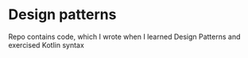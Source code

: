 # Design patterns

Repo contains code, which I wrote when I learned Design Patterns and exercised Kotlin syntax
